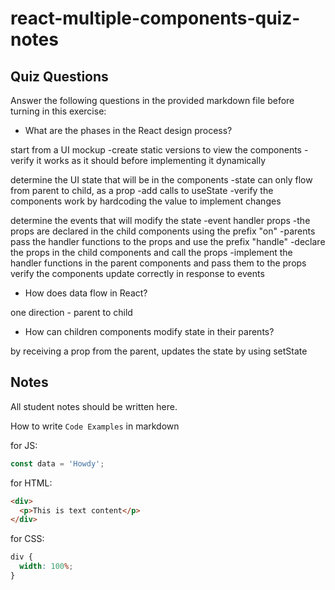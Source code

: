 # react-multiple-components-quiz-notes

## Quiz Questions

Answer the following questions in the provided markdown file before turning in this exercise:

- What are the phases in the React design process?

start from a UI mockup
-create static versions to view the components
-verify it works as it should before implementing it dynamically

determine the UI state that will be in the components
-state can only flow from parent to child, as a prop
-add calls to useState
-verify the components work by hardcoding the value to implement changes

determine the events that will modify the state
-event handler props
-the props are declared in the child components using the prefix "on"
-parents pass the handler functions to the props and use the prefix "handle"
-declare the props in the child components and call the props
-implement the handler functions in the parent components and pass them to the props
verify the components update correctly in response to events

- How does data flow in React?

one direction - parent to child

- How can children components modify state in their parents?

by receiving a prop from the parent, updates the state by using setState

## Notes

All student notes should be written here.

How to write `Code Examples` in markdown

for JS:

```js
const data = 'Howdy';
```

for HTML:

```html
<div>
  <p>This is text content</p>
</div>
```

for CSS:

```css
div {
  width: 100%;
}
```
